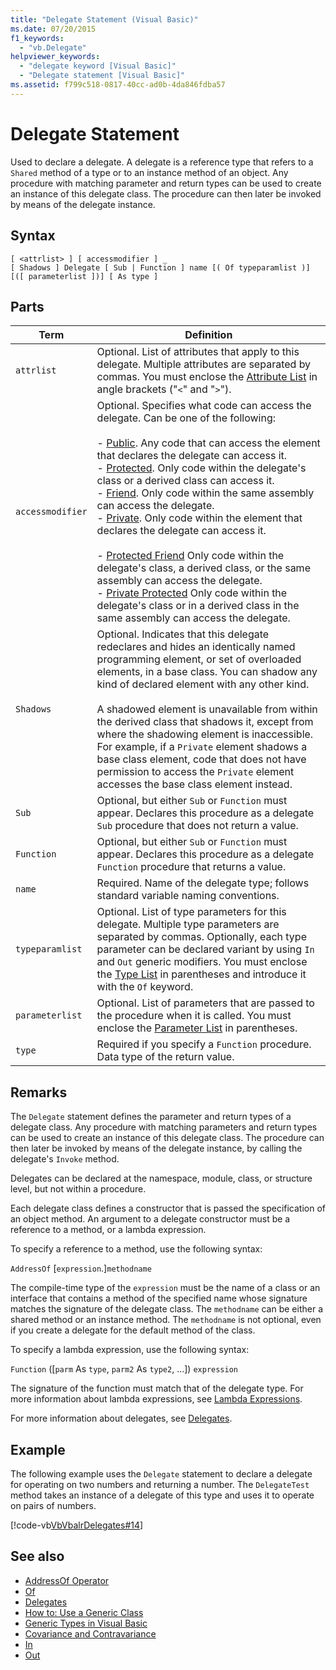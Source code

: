 ```yaml
---
title: "Delegate Statement (Visual Basic)"
ms.date: 07/20/2015
f1_keywords: 
  - "vb.Delegate"
helpviewer_keywords: 
  - "delegate keyword [Visual Basic]"
  - "Delegate statement [Visual Basic]"
ms.assetid: f799c518-0817-40cc-ad0b-4da846fdba57
---
```

# Delegate Statement
Used to declare a delegate. A delegate is a reference type that refers to a `Shared` method of a type or to an instance method of an object. Any procedure with matching parameter and return types can be used to create an instance of this delegate class. The procedure can then later be invoked by means of the delegate instance.  
  
## Syntax  
  
```  
[ <attrlist> ] [ accessmodifier ] _  
[ Shadows ] Delegate [ Sub | Function ] name [( Of typeparamlist )] [([ parameterlist ])] [ As type ]  
```  
  
## Parts  
  
|Term|Definition|  
|---|---|  
|`attrlist`|Optional. List of attributes that apply to this delegate. Multiple attributes are separated by commas. You must enclose the [Attribute List](../../../visual-basic/language-reference/statements/attribute-list.md) in angle brackets ("`<`" and "`>`").|  
|`accessmodifier`|Optional. Specifies what code can access the delegate. Can be one of the following:<br /><br /> - [Public](../../../visual-basic/language-reference/modifiers/public.md). Any code that can access the element that declares the delegate can access it.<br />-   [Protected](../../../visual-basic/language-reference/modifiers/protected.md). Only code within the delegate's class or a derived class can access it.<br />-   [Friend](../../../visual-basic/language-reference/modifiers/friend.md). Only code within the same assembly can access the delegate.<br />- [Private](../../../visual-basic/language-reference/modifiers/private.md). Only code within the element that declares the delegate can access it.<br /><br /> - [Protected Friend](../../language-reference/modifiers/protected-friend.md) Only code within the delegate's class, a derived class, or the same assembly can access the delegate. <br />- [Private Protected](../../language-reference/modifiers/private-protected.md) Only code within the delegate's class or in a derived class in the same assembly can access the delegate. |  
|`Shadows`|Optional. Indicates that this delegate redeclares and hides an identically named programming element, or set of overloaded elements, in a base class. You can shadow any kind of declared element with any other kind.<br /><br /> A shadowed element is unavailable from within the derived class that shadows it, except from where the shadowing element is inaccessible. For example, if a `Private` element shadows a base class element, code that does not have permission to access the `Private` element accesses the base class element instead.|  
|`Sub`|Optional, but either `Sub` or `Function` must appear. Declares this procedure as a delegate `Sub` procedure that does not return a value.|  
|`Function`|Optional, but either `Sub` or `Function` must appear. Declares this procedure as a delegate `Function` procedure that returns a value.|  
|`name`|Required. Name of the delegate type; follows standard variable naming conventions.|  
|`typeparamlist`|Optional. List of type parameters for this delegate. Multiple type parameters are separated by commas. Optionally, each type parameter can be declared variant by using `In` and `Out` generic modifiers. You must enclose the [Type List](../../../visual-basic/language-reference/statements/type-list.md) in parentheses and introduce it with the `Of` keyword.|  
|`parameterlist`|Optional. List of parameters that are passed to the procedure when it is called. You must enclose the [Parameter List](../../../visual-basic/language-reference/statements/parameter-list.md) in parentheses.|  
|`type`|Required if you specify a `Function` procedure. Data type of the return value.|  
  
## Remarks  
 The `Delegate` statement defines the parameter and return types of a delegate class. Any procedure with matching parameters and return types can be used to create an instance of this delegate class. The procedure can then later be invoked by means of the delegate instance, by calling the delegate's `Invoke` method.  
  
 Delegates can be declared at the namespace, module, class, or structure level, but not within a procedure.  
  
 Each delegate class defines a constructor that is passed the specification of an object method. An argument to a delegate constructor must be a reference to a method, or a lambda expression.  
  
 To specify a reference to a method, use the following syntax:  
  
 `AddressOf` [`expression`.]`methodname`  
  
 The compile-time type of the `expression` must be the name of a class or an interface that contains a method of the specified name whose signature matches the signature of the delegate class. The `methodname` can be either a shared method or an instance method. The `methodname` is not optional, even if you create a delegate for the default method of the class.  
  
 To specify a lambda expression, use the following syntax:  
  
 `Function` ([`parm` As `type`, `parm2` As `type2`, ...]) `expression`  
  
 The signature of the function must match that of the delegate type. For more information about lambda expressions, see [Lambda Expressions](../../../visual-basic/programming-guide/language-features/procedures/lambda-expressions.md).  
  
 For more information about delegates, see [Delegates](../../../visual-basic/programming-guide/language-features/delegates/index.md).  
  
## Example  
 The following example uses the `Delegate` statement to declare a delegate for operating on two numbers and returning a number. The `DelegateTest` method takes an instance of a delegate of this type and uses it to operate on pairs of numbers.  
  
 [!code-vb[VbVbalrDelegates#14](~/samples/snippets/visualbasic/VS_Snippets_VBCSharp/VbVbalrDelegates/VB/Class1.vb#14)]  
  
## See also
- [AddressOf Operator](../../../visual-basic/language-reference/operators/addressof-operator.md)
- [Of](../../../visual-basic/language-reference/statements/of-clause.md)
- [Delegates](../../../visual-basic/programming-guide/language-features/delegates/index.md)
- [How to: Use a Generic Class](../../../visual-basic/programming-guide/language-features/data-types/how-to-use-a-generic-class.md)
- [Generic Types in Visual Basic](../../../visual-basic/programming-guide/language-features/data-types/generic-types.md)
- [Covariance and Contravariance](../../programming-guide/concepts/covariance-contravariance/index.md)
- [In](../../../visual-basic/language-reference/modifiers/in-generic-modifier.md)
- [Out](../../../visual-basic/language-reference/modifiers/out-generic-modifier.md)
